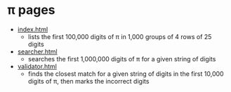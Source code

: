 # &pi; pages
- [index.html](https://alexbuz.github.io/pi/index.html)
  - lists the first 100,000 digits of &pi; in 1,000 groups of 4 rows of 25 digits
- [searcher.html](https://alexbuz.github.io/pi/searcher.html)
  - searches the first 1,000,000 digits of &pi; for a given string of digits
- [validator.html](https://alexbuz.github.io/pi/validator.html)
  - finds the closest match for a given string of digits in the first 10,000 digits of &pi;, then marks the incorrect digits
